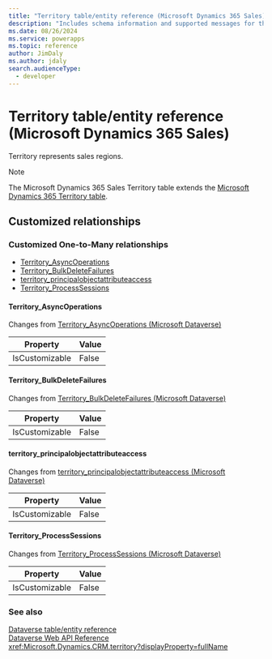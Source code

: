 ```yaml
---
title: "Territory table/entity reference (Microsoft Dynamics 365 Sales)"
description: "Includes schema information and supported messages for the Territory table/entity with Microsoft Dynamics 365 Sales."
ms.date: 08/26/2024
ms.service: powerapps
ms.topic: reference
author: JimDaly
ms.author: jdaly
search.audienceType: 
  - developer
---
```


# Territory table/entity reference (Microsoft Dynamics 365 Sales)

Territory represents sales regions.

> [!NOTE]
> The Microsoft Dynamics 365 Sales Territory table extends the [Microsoft Dynamics 365 Territory table](/dynamics365/developer/entities/territory).




## Customized relationships

### Customized One-to-Many relationships

- [Territory_AsyncOperations](#BKMK_Territory_AsyncOperations)
- [Territory_BulkDeleteFailures](#BKMK_Territory_BulkDeleteFailures)
- [territory_principalobjectattributeaccess](#BKMK_territory_principalobjectattributeaccess)
- [Territory_ProcessSessions](#BKMK_Territory_ProcessSessions)

#### <a name="BKMK_Territory_AsyncOperations"></a> Territory_AsyncOperations

Changes from [Territory_AsyncOperations (Microsoft Dataverse)](/power-apps/developer/data-platform/reference/entities/territory#BKMK_Territory_AsyncOperations)

|Property|Value|
|---|---|
|IsCustomizable|False|

#### <a name="BKMK_Territory_BulkDeleteFailures"></a> Territory_BulkDeleteFailures

Changes from [Territory_BulkDeleteFailures (Microsoft Dataverse)](/power-apps/developer/data-platform/reference/entities/territory#BKMK_Territory_BulkDeleteFailures)

|Property|Value|
|---|---|
|IsCustomizable|False|

#### <a name="BKMK_territory_principalobjectattributeaccess"></a> territory_principalobjectattributeaccess

Changes from [territory_principalobjectattributeaccess (Microsoft Dataverse)](/power-apps/developer/data-platform/reference/entities/territory#BKMK_territory_principalobjectattributeaccess)

|Property|Value|
|---|---|
|IsCustomizable|False|

#### <a name="BKMK_Territory_ProcessSessions"></a> Territory_ProcessSessions

Changes from [Territory_ProcessSessions (Microsoft Dataverse)](/power-apps/developer/data-platform/reference/entities/territory#BKMK_Territory_ProcessSessions)

|Property|Value|
|---|---|
|IsCustomizable|False|


### See also

[Dataverse table/entity reference](../about-entity-reference.md)  
[Dataverse Web API Reference](/power-apps/developer/data-platform/webapi/reference/about)   
<xref:Microsoft.Dynamics.CRM.territory?displayProperty=fullName>
